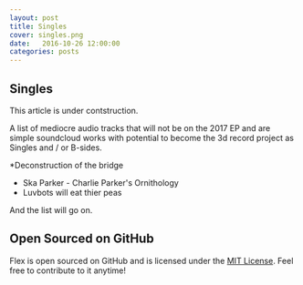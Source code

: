 ```yaml
---
layout: post
title: Singles
cover: singles.png
date:   2016-10-26 12:00:00
categories: posts
---
```


## Singles

This article is under contstruction.

A list of mediocre audio tracks that will not be on the 2017 EP and 
are simple soundcloud works with potential to become the 3d record project as Singles
and / or B-sides. 

*Deconstruction of the bridge
* Ska Parker - Charlie Parker's Ornithology
* Luvbots will eat thier peas

And the list will go on. 

## Open Sourced on GitHub

Flex is open sourced on GitHub 
and is licensed under the [MIT License](http://opensource.org/licenses/MIT).
 Feel free to contribute to it anytime!
